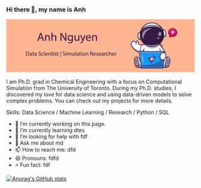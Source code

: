 ### Hi there 👋, my name is Anh
![Data Scientist and Simulation Researcher](https://github.com/avtnguyen/avtnguyen/blob/main/github_banner.png)

I am Ph.D. grad in Chemical Engineering with a focus on Computational Simulation from The University of Toronto. During my Ph.D. studies, I discovered my love for data science and using data-driven models to solve complex problems. You can check out my projects for more details.
 
Skills: Data Science / Machine Learning / Research / Python / SQL

- 🔭 I’m currently working on this page. 
- 🌱 I’m currently learning dtes 
- 🤔 I’m looking for help with fdf 
- 💬 Ask me about md 
- 📫 How to reach me: dfd 
- 😄 Pronouns: fdfd 
- ⚡ Fun fact: fdf 

[![Anurag's GitHub stats](https://github-readme-stats.vercel.app/api?username=avtnguyen)](https://github.com/anuraghazra/github-readme-stats)




